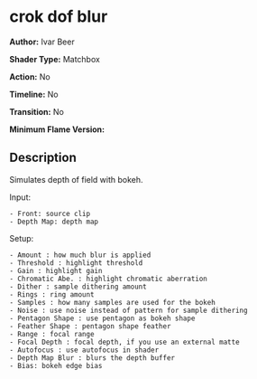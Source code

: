 # crok dof blur

**Author:** Ivar Beer

**Shader Type:** Matchbox

**Action:** No

**Timeline:** No

**Transition:** No

**Minimum Flame Version:** 


## Description
Simulates depth of field with bokeh.

Input:

    - Front: source clip
    - Depth Map: depth map

Setup:

    - Amount : how much blur is applied
    - Threshold : highlight threshold
    - Gain : highlight gain
    - Chromatic Abe. : highlight chromatic aberration
    - Dither : sample dithering amount
    - Rings : ring amount
    - Samples : how many samples are used for the bokeh
    - Noise : use noise instead of pattern for sample dithering
    - Pentagon Shape : use pentagon as bokeh shape
    - Feather Shape : pentagon shape feather
    - Range : focal range
    - Focal Depth : focal depth, if you use an external matte
    - Autofocus : use autofocus in shader
    - Depth Map Blur : blurs the depth buffer
    - Bias: bokeh edge bias

